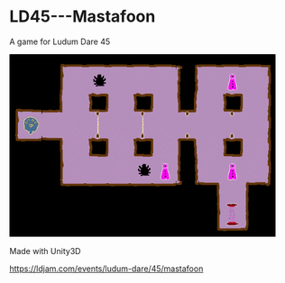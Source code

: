 # LD45---Mastafoon
A game for Ludum Dare 45

![The game](/Promo/day3_animation.gif)

Made with Unity3D

https://ldjam.com/events/ludum-dare/45/mastafoon
